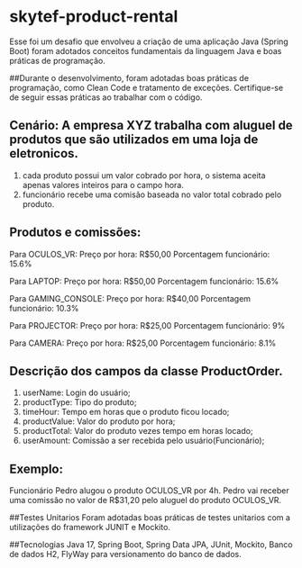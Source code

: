 # skytef-product-rental

Esse foi um desafio que envolveu a criação de uma aplicação Java (Spring Boot) foram adotados conceitos fundamentais da linguagem Java e boas práticas de programação.

##Durante o desenvolvimento, foram adotadas boas práticas de programação, como Clean Code e tratamento de exceções. Certifique-se de seguir essas práticas ao trabalhar com o código.

## Cenário: A empresa XYZ trabalha com aluguel de produtos que são utilizados em uma loja de eletronicos.

1. cada produto possui um valor cobrado por hora, o sistema aceita apenas valores inteiros para o campo hora.
2. funcionário recebe uma comisão baseada no valor total cobrado pelo produto.

## Produtos e comissões:
Para OCULOS_VR:
Preço por hora: R$50,00
Porcentagem funcionário: 15.6%

Para LAPTOP:
Preço por hora: R$50,00
Porcentagem funcionário: 15.6%

Para GAMING_CONSOLE:
Preço por hora: R$40,00
Porcentagem funcionário: 10.3%

Para PROJECTOR:
Preço por hora: R$25,00
Porcentagem funcionário: 9%

Para CAMERA:
Preço por hora: R$25,00
Porcentagem funcionário: 8.1%

## Descrição dos campos da classe ProductOrder.
1. userName: Login do usuário;
1. productType: Tipo do produto;
1. timeHour: Tempo em horas que o produto ficou locado;
1. productValue: Valor do produto por hora;
1. productTotal: Valor do produto vezes tempo em horas locado;
1. userAmount: Comissão a ser recebida pelo usuário(Funcionário);

## Exemplo:
Funcionário Pedro alugou o produto OCULOS_VR por 4h.
Pedro vai receber uma comissão no valor de R$31,20 pelo aluguel do produto OCULOS_VR.

##Testes Unitarios
Foram adotadas boas práticas de testes unitarios com a utilizações do framework JUNIT e Mockito.

##Tecnologias
Java 17, Spring Boot, Spring Data JPA, JUnit, Mockito, Banco de dados H2, FlyWay para versionamento do banco de dados.
